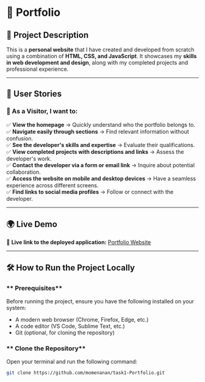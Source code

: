 # 🌟 Portfolio  

## 📌 Project Description  
This is a **personal website** that I have created and developed from scratch using a combination of **HTML, CSS, and JavaScript**. It showcases my **skills in web development and design**, along with my completed projects and professional experience.  

---

## 🚀 User Stories  

### 👤 As a Visitor, I want to:  
✅ **View the homepage** → Quickly understand who the portfolio belongs to.  
✅ **Navigate easily through sections** → Find relevant information without confusion.  
✅ **See the developer's skills and expertise** → Evaluate their qualifications.  
✅ **View completed projects with descriptions and links** → Assess the developer's work.  
✅ **Contact the developer via a form or email link** → Inquire about potential collaboration.  
✅ **Access the website on mobile and desktop devices** → Have a seamless experience across different screens.  
✅ **Find links to social media profiles** → Follow or connect with the developer.  

---

## 🌍 Live Demo  
🔗 **Live link to the deployed application:** [Portfolio Website](https://momenanan.github.io/task1-Portfolio/)  

---

## 🛠️ How to Run the Project Locally  

### ** Prerequisites**  
Before running the project, ensure you have the following installed on your system:  
- A modern web browser (Chrome, Firefox, Edge, etc.)  
- A code editor (VS Code, Sublime Text, etc.)  
- Git (optional, for cloning the repository)  

### ** Clone the Repository**  
Open your terminal and run the following command:  

```bash
git clone https://github.com/momenanan/task1-Portfolio.git
